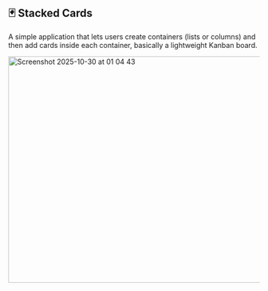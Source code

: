 ## 🃏 Stacked Cards

A simple application that lets users create containers (lists or columns) and then add cards inside each container, basically a lightweight Kanban board.

<img width="718" height="453" alt="Screenshot 2025-10-30 at 01 04 43" src="https://github.com/user-attachments/assets/702895ae-bf71-4d65-a928-e0ce7ef0656a" />
